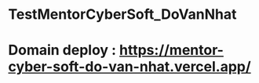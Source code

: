 # TestMentorCyberSoft_DoVanNhat
# Domain deploy : https://mentor-cyber-soft-do-van-nhat.vercel.app/
